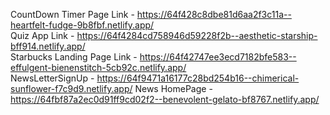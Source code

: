 CountDown Timer Page Link - https://64f428c8dbe81d6aa2f3c11a--heartfelt-fudge-9b8fbf.netlify.app/                                                                      
Quiz App Link - https://64f4284cd758946d59228f2b--aesthetic-starship-bff914.netlify.app/                                                                               
Starbucks Landing Page Link - https://64f42747ee3ecd7182bfe583--effulgent-bienenstitch-5cb92c.netlify.app/                                                             
NewsLetterSignUp - https://64f9471a16177c28bd254b16--chimerical-sunflower-f7c9d9.netlify.app/                                                                      News HomePage - https://64fbf87a2ec0d91ff9cd02f2--benevolent-gelato-bf8767.netlify.app/
